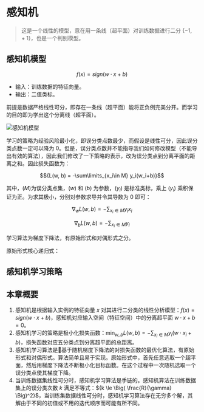 # 感知机

> 这是一个线性的模型，意在用一条线（超平面）对训练数据进行二分 $\{-1, \ +1\}$，也是一个判别模型。

## 感知机模型

$${f(x) = sign(w·x + b)}$$

- 输入：训练数据的特征向量。
- 输出：二值类标。

前提是数据严格线性可分，即存在一条线（超平面）能将正负例完美分开。而学习的目的即为学出这个分离线（超平面）。

![感知机模型](http://ofqm89vhw.bkt.clouddn.com/97d8bba317a0d503afd22cb22161755a.png)

学习的策略为经验风险最小化，即误分类点数最少，而假设是线性可分，因此误分类点数一定可以降为 ${0}$。但是，误分类点数并不能指导我们如何修改模型（不能导出有效的算法），因此我们修改了一下策略的表示，改为误分类点到分离平面的距离之和。因此损失函数为：

$${L(w, b) = -\sum\limits_{x_i\in M} y_i(w_i+b)}$$

其中，${(M)}$为误分类点集，${(w)}$ 和 ${(b)}$ 为参数，${(y_i)}$ 是标准类标，乘上 ${(y_i)}$ 乘积保证为正。为求其极小，分别对参数求导并令其导数为 ${0}$ 即可：

$${\nabla_w L(w, b) = -\sum_{x_i\in M}y_i x_i}$$

$${\nabla_b L(w, b) = -\sum_{x_i\in M}y_i}$$

学习算法为梯度下降法，有原始形式和对偶形式之分。

原始形式核心递归式：

## 感知机学习策略

## 本章概要

1. 感知机是根据输入实例的特征向量 ${x}$ 对其进行二分类的线性分析模型：${f(x) = sign(w·x + b)}$，感知机对应输入空间（特征空间）中的分离超平面 ${w·x + b = 0}$。
1. 感知机学习的策略是极小化损失函数：${\min_{w, b} L(w,b) = - \sum_{x_i \in M} y_i (w·x_i + b)}$，损失函数对应五分类点到分离超平面的总距离。
1. 感知机学习算法是基于随机梯度下降法的对损失函数的最优化算法，有原始形式和对偶形式。算法简单且易于实现。原始形式中，首先任意选取一个超平面，然后用梯度下降法不断极小化目标函数。在这个过程中一次随机选取一个误分类点使其梯度下降。
1. 当训练数据集线性可分时，感知机学习算法是手链的。感知机算法在训练数据集上的误分类次数 ${k}$ 满足不等式：${k \le \Big( \frac{R}{\gamma} \Big)^2}$，当训练集数据线性可分时，感知机学习算法存在无穷多个解，其解由于不同的初值或不用的迭代顺序而可能有所不同。
